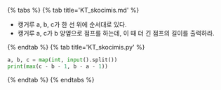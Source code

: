 {% tabs %}
{% tab title='KT_skocimis.md' %}

* 캥거루 a, b, c가 한 선 위에 순서대로 있다.
* 캥거루 a, c가 b 양옆으로 점프를 하는데, 이 때 더 긴 점프의 길이를 출력하라.

{% endtab %}
{% tab title='KT_skocimis.py' %}

```py
a, b, c = map(int, input().split())
print(max(c - b - 1, b - a - 1))
```

{% endtab %}
{% endtabs %}